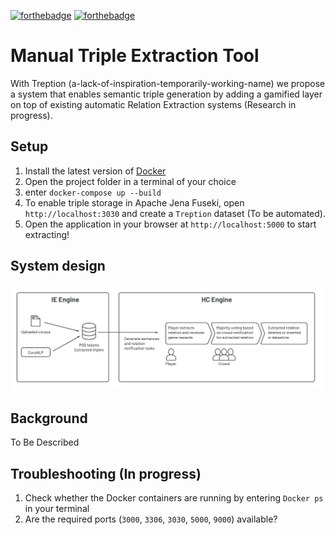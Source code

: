[![forthebadge](https://forthebadge.com/images/badges/made-with-python.svg)](https://forthebadge.com) [![forthebadge](https://forthebadge.com/images/badges/uses-badges.svg)](https://forthebadge.com)

# Manual Triple Extraction Tool
With Treption (a-lack-of-inspiration-temporarily-working-name) we propose a system that enables semantic triple generation by adding a gamified layer on top of existing automatic Relation Extraction systems (Research in progress). 

## Setup 
1. Install the latest version of [Docker](https://docs.docker.com/install/)
2. Open the project folder in a terminal of your choice
3. enter `docker-compose up --build`
4. To enable triple storage in Apache Jena Fuseki, open `http://localhost:3030` and create a `Treption` dataset (To be automated).
5. Open the application in your browser at `http://localhost:5000` to start extracting!

## System design 
![SystemDesign](./SystemDesign.png)

## Background 
To Be Described

## Troubleshooting (In progress)
1. Check whether the Docker containers are running by entering `Docker ps` in your terminal
2. Are the required ports (`3000`, `3306`, `3030`, `5000`, `9000`) available?